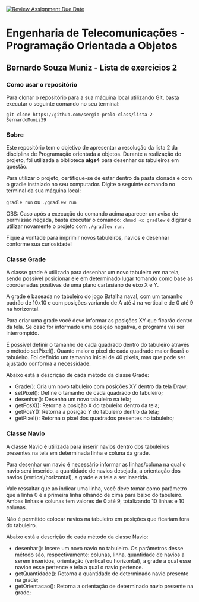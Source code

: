 [![Review Assignment Due Date](https://classroom.github.com/assets/deadline-readme-button-22041afd0340ce965d47ae6ef1cefeee28c7c493a6346c4f15d667ab976d596c.svg)](https://classroom.github.com/a/KKrNRA9P)

# Engenharia de Telecomunicações - Programação Orientada a Objetos
## Bernardo Souza Muniz - Lista de exercícios 2

### Como usar o repositório
Para clonar o repositório para a sua máquina local utilizando Git, basta executar o seguinte comando no seu terminal:

`git clone https://github.com/sergio-prolo-class/lista-2-BernardoMuniz39`

### Sobre
Este repositório tem o objetivo de apresentar a resolução da lista 2 da disciplina de Programação orientada a objetos. Durante a realização do projeto, foi utilizada a biblioteca **algs4** para desenhar os tabuleiros em questão.

Para utilizar o projeto, certifique-se de estar dentro da pasta clonada e com o gradle instalado no seu computador. Digite o seguinte comando no terminal da sua máquina local:

`gradle run` ou `./gradlew run`

OBS: Caso após a execução do comando acima aparecer um aviso de permissão negada, basta executar o comando: `chmod +x gradlew` e digitar e utilizar novamente o projeto com `./gradlew run`.

Fique a vontade para imprimir novos tabuleiros, navios e desenhar conforme sua curiosidade!

### Classe Grade
A classe grade é utilizada para desenhar um novo tabuleiro em na tela, sendo possível posicionar ele em determinado lugar tomando como base as coordenadas positivas de uma plano cartesiano de eixo X e Y. 

A grade é baseada no tabuleiro do jogo Batalha naval, com um tamanho padrão de 10x10 e com posições variando de A até J na vertical e de 0 até 9 na horizontal.

Para criar uma grade você deve informar as posições XY que ficarão dentro da tela. Se caso for informado uma posição negativa, o programa vai ser interrompido.

É possível definir o tamanho de cada quadrado dentro do tabuleiro através o método setPixel(). Quanto maior o pixel de cada quadrado maior ficará o tabuleiro. Foi definido um tamanho inicial de 40 pixels, mas que pode ser ajustado conforma a necessidade.

Abaixo está a descrição de cada método da classe Grade:
- Grade(): Cria um novo tabuleiro com posições XY dentro da tela Draw;
- setPixel(): Define o tamanho de cada quadrado do tabuleiro;
- desenhar(): Desenha um novo tabuleiro na tela;
- getPosX(): Retorna a posição X do tabuleiro dentro da tela;
- getPosY(): Retorna a posição Y do tabuleiro dentro da tela;
- getPixel(): Retorna o pixel dos quadrados presentes no tabuleiro; 

### Classe Navio
A classe Navio é utilizada para inserir navios dentro dos tabuleiros presentes na tela em determinada linha e coluna da grade.

Para desenhar um navio é necessário informar as linhas/coluna na qual o navio será inserido, a quantidade de navios desejada, a orientação dos navios (vertical/horizontal), a grade e a tela a ser inserida.

Vale ressaltar que ao indicar uma linha, você deve tomar como parâmetro que a linha 0 é a primeira linha olhando de cima para baixo do tabuleiro. Ambas linhas e colunas tem valores de 0 até 9, totalizando 10 linhas e 10 colunas.

Não é permitido colocar navios na tabuleiro em posições que ficariam fora do tabuleiro.

Abaixo está a descrição de cada método da classe Navio:
- desenhar(): Insere um novo navio no tabuleiro. Os parâmetros desse método são, respectivamente: colunas, linha, quantidade de navios a serem inseridos, orientação (vertical ou  horizontal), a grade a qual esse navion esse pertence e tela a qual o navio pertence.
- getQuantidade(): Retorna a quantidade de determinado navio presente na grade;
- getOrientacao(): Retorna a orientação de determinado navio presente na grade;

